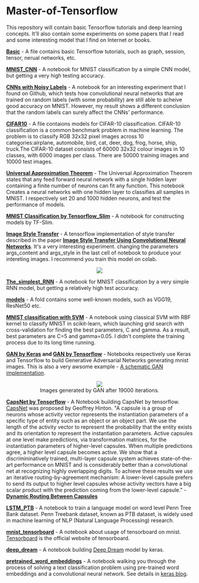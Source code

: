 # Master-of-Tensorflow
This repository will contain basic Tensorflow tutorials and deep learning concepts. It'll also contain some experiments on some papers that I read and some interesting model that I find on Internet or books.

**[Basic](https://github.com/Quan-Sun/Learning_Tensorflow/tree/master/Basic)** - A file contains basic Tensorflow tutorials, such as graph, session, tensor, nerual networks, etc. 

**[MNIST_CNN](https://github.com/Quan-Sun/Applied-Tensorflow/blob/master/MNIST_CNN.ipynb)** - A notebook for MNIST classification by a simple CNN model, but getting a very high testing accuracy.

**[CNNs with Noisy Labels](https://github.com/Quan-Sun/Learning_Tensorflow/blob/master/CNNs%20with%20Nosiy%20Labels.ipynb)** - A notebook for an interesting experiment that I found on Github, which tests how convolutional neural networks that are trained on random labels (with some probability) are still able to acheive good accuracy on MNIST. However, my result shows a different conclusion that the random labels can surely affect the CNNs' performance.

**[CIFAR10](https://github.com/Quan-Sun/Learning_Tensorflow/tree/master/CIFAR10)** - A file contaions models for CIFAR-10 classification. CIFAR-10 classification is a common benchmark problem in machine learning. The problem is to classify RGB 32x32 pixel images across 10 categories:airplane, automobile, bird, cat, deer, dog, frog, horse, ship, truck.The CIFAR-10 dataset consists of 60000 32x32 colour images in 10 classes, with 6000 images per class. There are 50000 training images and 10000 test images. 

**[Universal Approximation Theorem](https://github.com/Quan-Sun/Learning_Tensorflow/blob/master/Universal%20Approximation%20Theorem.ipynb)** - The Universal Approximation Theorem states that any feed forward neural network with a single hidden layer containing a finite number of neurons can fit any function. This notebook Creates a neural networks with one hidden layer to classifies all samples in MNIST. I respectively set 20 and 1000 hidden neurons, and test the performance of models.

**[MNIST Classification by Tensorflow_Slim](https://github.com/Quan-Sun/Learning_Tensorflow/blob/master/MNIST%20Classification%20by%20Tensorflow_Slim.ipynb)** - A notebook for constructing models by TF-Slim.

**[Image Style Transfer](https://github.com/Quan-Sun/Learning_Tensorflow/tree/master/Image%20Style%20Transfer)** - A tensorflow implementation of style transfer described in the paper **[Image Style Transfer Using Convolutional Neural Networks](https://www.cv-foundation.org/openaccess/content_cvpr_2016/papers/Gatys_Image_Style_Transfer_CVPR_2016_paper.pdf)**. It's a very interesting experiment. changing the parameters args_content and args_style in the last cell of notebook to produce your intereting images. I recommend you train this model on colab.

<div align=center><img src="https://github.com/Quan-Sun/Learning_Tensorflow/raw/master/Image%20Style%20Transfer/images/sunset1_starry.jpg"/></div>

**[The_simplest_RNN](https://github.com/Quan-Sun/Applied-Tensorflow/blob/master/The_simplest_RNN.ipynb)** - A notebook for MNIST classification by a very simple RNN model, but getting a relatively high test accuracy.

**[models](https://github.com/Quan-Sun/Master-of-Tensorflow/tree/master/models)** - A fold contains some well-known models, such as VGG19, ResNet50 etc.


**[MNIST classification with SVM](https://github.com/Quan-Sun/Dive-into-Machine-Learning/blob/master/MNIST%20classification%20with%20SVM.ipynb)** - A notebook using classical SVM with RBF kernel to classify MNIST in scikit-learn, which launching grid search with cross-validation for finding the best parameters, C and gamma. As a result, best parameters are C=5 and gamma=0.05. I didn't complete the training process due to its long time running.

**[GAN by Keras](https://github.com/Quan-Sun/Dive-into-Machine-Learning/blob/master/GAN_Keras.ipynb) and [GAN by Tensorflow](https://github.com/Quan-Sun/Dive-into-Machine-Learning/blob/master/GAN_tensorflow.ipynb)** - Notebooks respectively use Keras and Tensorflow to build Generative Adversarial Networks generating mnist images. This is also a very awsome example - [A schematic GAN implementation](https://github.com/fchollet/deep-learning-with-python-notebooks/blob/master/8.5-introduction-to-gans.ipynb).

<div align=center><img src="https://github.com/Quan-Sun/Dive-into-Machine-Learning/blob/master/images/009.jpg"/></div>
<div align=center>Images generated by GAN after 19000 iterations.</div>

**[CapsNet by Tensorflow](https://github.com/Quan-Sun/Dive-into-Machine-Learning/blob/master/CapsNet_by_Tensorflow.ipynb)** - A Notebook building CapsNet by tensorflow. [CapsNet](https://en.wikipedia.org/wiki/Capsule_neural_network) was proposed by Geoffrey Hinton. "A capsule is a group of neurons whose activity vector represents the instantiation
parameters of a specific type of entity such as an object or an object part. We use the length of the activity vector to represent the probability that the entity exists and its orientation to represent the instantiation parameters. Active capsules at one level make predictions, via transformation matrices, for the instantiation parameters of higher-level capsules. When multiple predictions agree, a higher level capsule becomes active. We show that a discrimininatively trained, multi-layer capsule system achieves state-of-the-art performance on MNIST and is considerably better than a convolutional net at recognizing highly overlapping digits. To achieve these results we use an iterative routing-by-agreement mechanism: A lower-level capsule prefers to send its output to higher level capsules whose activity vectors have a big scalar product with the prediction coming from the lower-level capsule." - **[Dynamic Routing Between Capsules](https://papers.nips.cc/paper/6975-dynamic-routing-between-capsules.pdf)**

**[LSTM_PTB](https://github.com/Quan-Sun/Dive-into-Machine-Learning/blob/master/LSTM_PTB.ipynb
)** - A notebook to train a language model on word level Penn Tree Bank dataset. Penn Treebank dataset, known as PTB dataset, is widely used in machine learning of NLP (Natural Language Processing) research.

**[mnist_tensorboard](https://github.com/Quan-Sun/Dive-into-Machine-Learning/blob/master/mnist_tensorboard.ipynb
)** - A notebook about usage of tensorboard on mnist. [Tensorboard](https://www.tensorflow.org/guide/summaries_and_tensorboard) is the official website of tensorboard.

**[deep_dream](https://github.com/Quan-Sun/Dive-into-Machine-Learning/blob/master/deep_dream.ipynb
)** - A notebook building [Deep Dream](https://ai.googleblog.com/2015/06/inceptionism-going-deeper-into-neural.html) model by keras. 

**[pretrained_word_embeddings](https://github.com/Quan-Sun/Dive-into-Machine-Learning/blob/master/pretrained_word_embeddings.ipynb)** - A notebook walking you through the process of solving a text classification problem using pre-trained word embeddings and a convolutional neural network. See details in [keras blog](https://blog.keras.io/using-pre-trained-word-embeddings-in-a-keras-model.html).
